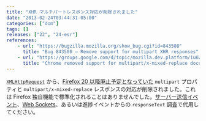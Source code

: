 ```yaml
---
title: "XHR マルチパートレスポンス対応が削除されました"
date: "2013-02-24T03:44:31-05:00"
categories: ["dom"]
tags: []
releases: ["22", "24-esr"]
references:
    - url: "https://bugzilla.mozilla.org/show_bug.cgi?id=843508"
      title: "Bug 843508 – Remove support for multipart XHR responses"
    - url: "https://groups.google.com/d/topic/mozilla.dev.platform/iuKw5doD5Ho/discussion"
      title: "Chrome removed support for multipart/x-mixed-replace documents. We should too."
---
```

[`XMLHttpRequest`](https://developer.mozilla.org/docs/Web/API/XMLHttpRequest) から、[Firefox 20 以降廃止予定となっていた](https://www.fxsitecompat.dev/ja/docs/2012/xhr-multipart-support-is-now-deprecated/) `multipart` プロパティと `multipart/x-mixed-replace` レスポンスの対応が削除されました。これは Firefox 独自機能で標準化されることはありませんでした。[サーバー送信イベント](https://developer.mozilla.org/docs/Server-sent_events)、[Web Sockets](https://developer.mozilla.org/docs/WebSockets)、あるいは進捗イベントからの `responseText` 調査で代用してください。
